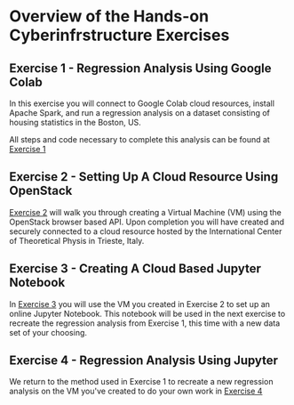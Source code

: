 # Overview of the Hands-on Cyberinfrstructure Exercises

## Exercise 1 - Regression Analysis Using Google Colab

In this exercise you will connect to Google Colab cloud resources, install Apache Spark, and run a regression analysis on a dataset consisting of housing statistics in the Boston, US.

All steps and code necessary to complete this analysis can be found at [Exercise 1](01-Regression_Google_Colab.md)

## Exercise 2 - Setting Up A Cloud Resource Using OpenStack

[Exercise 2](02-Create_A_VM.md) will walk you through creating a Virtual Machine (VM) using the OpenStack browser based API. Upon completion you will have created and securely connected to a cloud resource hosted by the International Center of Theoretical Physis in Trieste, Italy. 

## Exercise 3 - Creating A Cloud Based Jupyter Notebook

In [Exercise 3](03-Create_A_Notebook.md) you will use the VM you created in Exercise 2 to set up an online Jupyter Notebook. This notebook will be used in the next exercise to recreate the regression analysis from Exercise 1, this time with a new data set of your choosing. 

## Exercise 4 - Regression Analysis Using Jupyter

We return to the method used in Exercise 1 to recreate a new regression analysis on the VM you've created to do your own work in [Exercise 4](04-OpenStack_Regression.md)
